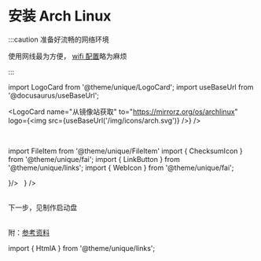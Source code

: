 # 安装 Arch Linux

:::caution 准备好流畅的网络环境

使用网线最为方便，
[wifi 配置](<https://wiki.archlinux.org/title/Iwd_(%E7%AE%80%E4%BD%93%E4%B8%AD%E6%96%87)#%E4%BD%BF%E7%94%A8%E6%96%B9%E6%B3%95>)略为麻烦

:::

import LogoCard from '@theme/unique/LogoCard';
import useBaseUrl from '@docusaurus/useBaseUrl';

<LogoCard
name="从镜像站获取"
to="https://mirrorz.org/os/archlinux"
logo={<img src={useBaseUrl('/img/icons/arch.svg')} />}
/>

<br/>

import FileItem from '@theme/unique/FileItem'
import { ChecksumIcon } from '@theme/unique/fai';
import { LinkButton } from '@theme/unique/links';
import { WebIcon } from '@theme/unique/fai';

<p>
<FileItem button name="校验信息" path="https://archlinux.org/iso/latest/sha256sums.txt" icon={<ChecksumIcon />}/>
&nbsp;
<LinkButton outline href="https://wiki.archlinux.org/title/Installation_guide_(%E7%AE%80%E4%BD%93%E4%B8%AD%E6%96%87)" name="安装 Wiki" icon={<WebIcon />} />
</p>

<br/>

<HtmlA href="bootable" target="_blank">
<div className="alert alert-info">
下一步，见制作启动盘
</div>
</HtmlA>

<br/>

附：[参考资料](https://archlinuxstudio.github.io/ArchLinuxTutorial/#/)

import { HtmlA } from '@theme/unique/links';
